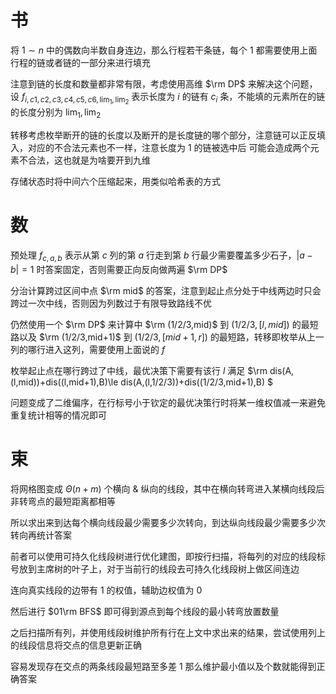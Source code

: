# 书

将 $1\sim n$ 中的偶数向半数自身连边，那么行程若干条链，每个 $1$ 都需要使用上面行程的链或者链的一部分来进行填充

注意到链的长度和数量都非常有限，考虑使用高维 $\rm DP$ 来解决这个问题，设 $f_{i,c1,c2,c3,c4,c5,c6,\lim_1,\lim_2}$ 表示长度为 $i$ 的链有 $c_i$ 条，不能填的元素所在的链的长度分别为 $\lim_1,\lim_2$

转移考虑枚举断开的链的长度以及断开的是长度链的哪个部分，注意链可以正反填入，对应的不合法元素也不一样，注意长度为 $1$ 的链被选中后 可能会造成两个元素不合法，这也就是为啥要开到九维

存储状态时将中间六个压缩起来，用类似哈希表的方式

# 数

预处理 $f_{c,a,b}$ 表示从第 $c$ 列的第 $a$ 行走到第 $b$ 行最少需要覆盖多少石子，$|a-b|=1$ 时答案固定，否则需要正向反向做两遍 $\rm DP$ 

分治计算跨过区间中点 $\rm mid$ 的答案，注意到起止点分处于中线两边时只会跨过一次中线，否则因为列数过于有限导致路线不优

仍然使用一个 $\rm DP$ 来计算中 $\rm (1/2/3,mid)$ 到 $(1/2/3,[l,mid])$ 的最短路以及 $\rm (1/2/3,mid+1)$ 到 $(1/2/3,[mid+1,r])$ 的最短路，转移即枚举从上一列的哪行进入这列，需要使用上面说的 $f$

枚举起止点在哪行跨过了中线，最优决策下需要有该行 $l$ 满足 $\rm dis(A,(l,mid))+dis((l,mid+1),B)\le dis(A,(l,1/2/3))+dis((1/2/3,mid+1),B) $

问题变成了二维偏序，在行标号小于钦定的最优决策行时将某一维权值减一来避免重复统计相等的情况即可

# 束

将网格图变成 $\Theta(n+m)$ 个横向 & 纵向的线段，其中在横向转弯进入某横向线段后非转弯点的最短距离都相等

所以求出来到达每个横向线段最少需要多少次转向，到达纵向线段最少需要多少次转向再统计答案

前者可以使用可持久化线段树进行优化建图，即按行扫描，将每列的对应的线段标号放到主席树的叶子上，对于当前行的线段去可持久化线段树上做区间连边

连向真实线段的边带有 $1$ 的权值，辅助边权值为 $0$

然后进行 $01\rm BFS$ 即可得到源点到每个线段的最小转弯放置数量

之后扫描所有列，并使用线段树维护所有行在上文中求出来的结果，尝试使用列上的线段信息将交点的信息更新正确

容易发现存在交点的两条线段最短路至多差 $1$ 那么维护最小值以及个数就能得到正确答案